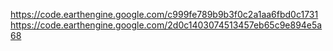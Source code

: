 https://code.earthengine.google.com/c999fe789b9b3f0c2a1aa6fbd0c1731
https://code.earthengine.google.com/2d0c1403074513457eb65c9e894e5a68